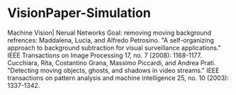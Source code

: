 # VisionPaper-Simulation

Machine Vision| Nerual Networks
Goal: removing moving background 
refrences:
Maddalena, Lucia, and Alfredo Petrosino. "A self-organizing approach to background subtraction for visual surveillance applications." IEEE Transactions on Image Processing 17, no. 7 (2008): 1168-1177.
Cucchiara, Rita, Costantino Grana, Massimo Piccardi, and Andrea Prati. "Detecting moving objects, ghosts, and shadows in video streams." IEEE transactions on pattern analysis and machine intelligence 25, no. 10 (2003): 1337-1342.

